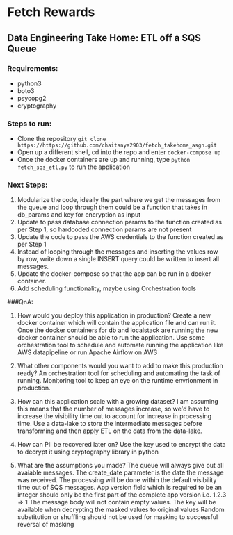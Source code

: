 # Fetch Rewards
## Data Engineering Take Home: ETL off a SQS Queue

### Requirements:
- python3
- boto3
- psycopg2
- cryptography


### Steps to run:
- Clone the repository `git clone https://https://github.com/chaitanya2903/fetch_takehome_asgn.git`
- Open up a different shell, cd into the repo and enter `docker-compose up`
- Once the docker containers are up and running,  type `python fetch_sqs_etl.py` to run the application

### Next Steps:
1. Modularize the code, ideally the part where we get the messages from the queue and loop through them could be a function that takes in db_params and key for encryption as input
2. Update to pass database connection params to the function created as per Step 1, so hardcoded connection params are not present
3. Update the code to pass the AWS credentials to the function created as per Step 1
4. Instead of looping through the messages and inserting the values row by row, write down a single INSERT query could be written to insert all messages.
5. Update the docker-compose so that the app can be run in a docker container.
6. Add scheduling functionality,  maybe using Orchestration tools 

###QnA:
1. How would you deploy this application in production?
Create a new docker container which will contain the application file and can run it. 
Once the docker containers for db and localstack are running the new docker container should be able to run the application.
Use some orchestration tool to schedule and automate running the application like AWS datapipeline or run Apache Airflow on AWS

2. What other components would you want to add to make this production ready?
An orchestration tool for scheduling and automating the task of running. Monitoring tool to keep an eye on the runtime envrionment in production.

3. How can this application scale with a growing dataset?
I am assuming this means that the number of messages increase, so we'd have to increase the visibility time out to account for increase in processing time.
Use a data-lake to store the intermediate messages before transforming and then apply ETL on the data from the data-lake.

4. How can PII be recovered later on?
Use the key used to encrypt the data to decrypt it using cryptography library in python

5. What are the assumptions you made?
The queue will always give out all avaiable messages.
The create_date parameter is the date the message was received.
The processing will be done within the default visibility time out of SQS messages.
App version field which is required to be an integer should only be the first part of the complete app version i.e. 1.2.3 => 1 
The message body will not contain empty values.
The key will be available when decrypting the masked values to original values
Random substitution or shuffling should not be used for masking to successful reversal of masking





